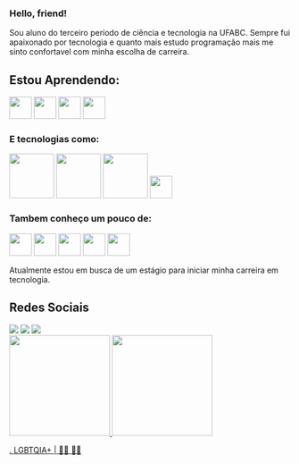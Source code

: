 ### Hello, friend!

Sou aluno do terceiro período de ciência e tecnologia na UFABC. Sempre fui apaixonado por tecnologia e quanto mais estudo programação mais me sinto confortavel com minha escolha de carreira. 

## Estou Aprendendo:

<img src="https://cdn.jsdelivr.net/gh/devicons/devicon/icons/python/python-original.svg" width="40" height="40" /> <img src="https://cdn.jsdelivr.net/gh/devicons/devicon/icons/csharp/csharp-original.svg" width="40" height="40"/> <img src="https://cdn.jsdelivr.net/gh/devicons/devicon/icons/java/java-original.svg" width="40" height="40"/>  <img src="https://cdn.jsdelivr.net/gh/devicons/devicon/icons/mysql/mysql-original-wordmark.svg" width="40" height="40"/>
          
          
 ### E tecnologias como:
 
<img src="https://cdn.jsdelivr.net/gh/devicons/devicon/icons/pandas/pandas-original-wordmark.svg" width="80" height="80" /> <img src="https://cdn.jsdelivr.net/gh/devicons/devicon/icons/numpy/numpy-original-wordmark.svg" width="80" height="80" />  <img src="https://cdn.jsdelivr.net/gh/devicons/devicon/icons/flask/flask-original-wordmark.svg" width="80" height="80" /> <img src="https://cdn.jsdelivr.net/gh/devicons/devicon/icons/dotnetcore/dotnetcore-original.svg" width="40" height="40"/>
          
          
          
### Tambem conheço um pouco de:

<img src="https://cdn.jsdelivr.net/gh/devicons/devicon/icons/html5/html5-original.svg" width="40" height="40"/> <img src="https://cdn.jsdelivr.net/gh/devicons/devicon/icons/css3/css3-original.svg" width="40" height="40"/>  <img src="https://cdn.jsdelivr.net/gh/devicons/devicon/icons/git/git-original.svg" width="40" height="40"/>  <img src="https://cdn.jsdelivr.net/gh/devicons/devicon/icons/canva/canva-original.svg" width="40" height="40"/>  <img src="https://cdn.jsdelivr.net/gh/devicons/devicon/icons/illustrator/illustrator-plain.svg" width="40" height="40"/>
          
          
          
          


 
 

 
 Atualmente estou em busca de um estágio para iniciar minha carreira em tecnologia.
 
 
## Redes Sociais 
 <div>
<a href = "mailto:gusoare_s@outlook.com"><img src="https://img.shields.io/badge/Gmail-D14836?style=for-the-badge&logo=gmail&logoColor=white" target="_blank"></a>
<a href="https://www.linkedin.com/in/seu-usuário-linkedln-aqui](https://www.linkedin.com/in/gustavo-soares-aa00751a3/" target="_blank"><img src="https://img.shields.io/badge/-LinkedIn-%230077B5?style=for-the-badge&logo=linkedin&logoColor=white" target="_blank"></a>  
<a href="https://instagram.com/gusoare.s" target="_blank"><img src="https://img.shields.io/badge/-Instagram-%23E4405F?style=for-the-badge&logo=instagram&logoColor=white" target="_blank"></a> 
</div>

<div>
<a href="https://github.com/gusoaress">
<img height="180em" src="https://github-readme-stats.vercel.app/api/top-langs/?gusoaress&layout=compact&langs_count=7&theme=dracula"/>
<img height="180em" src="https://github-readme-stats.vercel.app/api?gusoaress&show_icons=true&theme=dracula&include_all_commits=true&count_private=true"/>
</div>
 

. LGBTQIA+ | 🏳️‍🌈 ✊🏾
